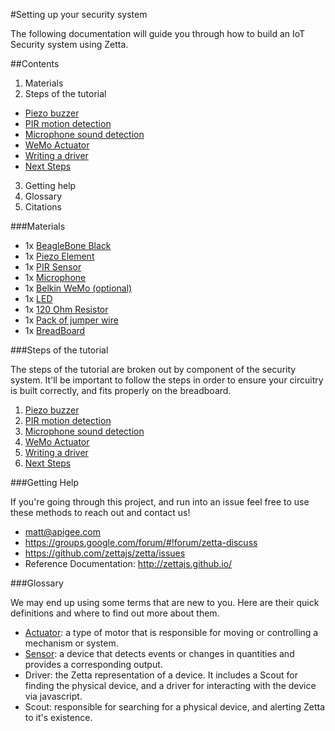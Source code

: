 #Setting up your security system

The following documentation will guide you through how to build an IoT Security system using Zetta.

##Contents

1. Materials
2. Steps of the tutorial
  * [Piezo buzzer](../docs/PIEZO.md)
  * [PIR motion detection](../docs/PIR.md)
  * [Microphone sound detection](../docs/MICROPHONE.md)
  * [WeMo Actuator](../docs/WEMO.md)
  * [Writing a driver](../docs/DRIVERS.md)
  * [Next Steps](../docs/NEXTSTEPS.md)
3. Getting help
4. Glossary
5. Citations

###Materials

* 1x [BeagleBone Black]()
* 1x [Piezo Element]()
* 1x [PIR Sensor]()
* 1x [Microphone]()
* 1x [Belkin WeMo (optional)]()
* 1x [LED]()
* 1x [120 Ohm Resistor]()
* 1x [Pack of jumper wire]()
* 1x [BreadBoard]()

###Steps of the tutorial

The steps of the tutorial are broken out by component of the security system. It'll be important to follow the steps in order to ensure your
circuitry is built correctly, and fits properly on the breadboard.

1. [Piezo buzzer](../docs/PIEZO.md)
2. [PIR motion detection](../docs/PIR.md)
3. [Microphone sound detection](../docs/MICROPHONE.md)
4. [WeMo Actuator](../docs/WEMO.md)
5. [Writing a driver](../docs/DRIVERS.md)
6. [Next Steps](../docs/NEXTSTEPS.md)

###Getting Help

If you're going through this project, and run into an issue feel free to use these methods to reach out and contact us!

* matt@apigee.com
* https://groups.google.com/forum/#!forum/zetta-discuss
* https://github.com/zettajs/zetta/issues
* Reference Documentation: http://zettajs.github.io/

###Glossary

We may end up using some terms that are new to you. Here are their quick definitions and where to find out more about them.

* [Actuator](http://en.wikipedia.org/wiki/Actuator): a type of motor that is responsible for moving or controlling a mechanism or system.
* [Sensor](http://en.wikipedia.org/wiki/Sensor): a device that detects events or changes in quantities and provides a corresponding output.
* Driver: the Zetta representation of a device. It includes a Scout for finding the physical device, and a driver for interacting with the device via javascript.
* Scout: responsible for searching for a physical device, and alerting Zetta to it's existence.
